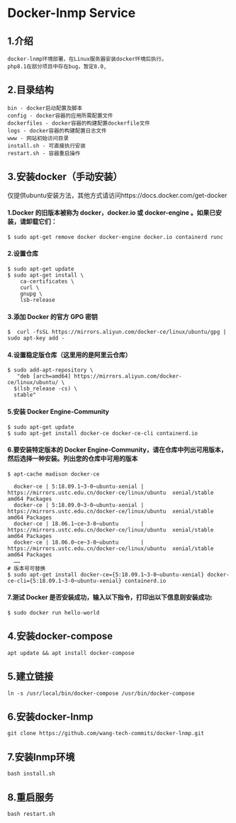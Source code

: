 # Docker-lnmp Service

## 1.介绍
```
docker-lnmp环境部署，在Linux服务器安装docker环境后执行。
php8.1在部分项目中存在bug，暂定8.0,
```

## 2.目录结构
```
bin - docker启动配置及脚本
config - docker容器的应用所需配置文件
dockerfiles - docker容器的构建配置dockerfile文件
logs - docker容器的构建配置日志文件
www - 网站初始访问目录
install.sh - 可直接执行安装
restart.sh - 容器重启操作
```

## 3.安装docker（手动安装）
仅提供ubuntu安装方法，其他方式请访问https://docs.docker.com/get-docker

#### 1.Docker 的旧版本被称为 docker，docker.io 或 docker-engine 。如果已安装，请卸载它们：
```shell
$ sudo apt-get remove docker docker-engine docker.io containerd runc
```
#### 2.设置仓库
```shell
$ sudo apt-get update
$ sudo apt-get install \
    ca-certificates \
    curl \
    gnupg \
    lsb-release
```
#### 3.添加 Docker 的官方 GPG 密钥
```shell
$  curl -fsSL https://mirrors.aliyun.com/docker-ce/linux/ubuntu/gpg | sudo apt-key add -

```
#### 4.设置稳定版仓库（这里用的是阿里云仓库）
```shell
$ sudo add-apt-repository \
   "deb [arch=amd64] https://mirrors.aliyun.com/docker-ce/linux/ubuntu/ \
  $(lsb_release -cs) \
  stable"
```
#### 5.安装 Docker Engine-Community
```shell
$ sudo apt-get update
$ sudo apt-get install docker-ce docker-ce-cli containerd.io
```
#### 6.要安装特定版本的 Docker Engine-Community，请在仓库中列出可用版本，然后选择一种安装。列出您的仓库中可用的版本
```shell
$ apt-cache madison docker-ce

  docker-ce | 5:18.09.1~3-0~ubuntu-xenial | https://mirrors.ustc.edu.cn/docker-ce/linux/ubuntu  xenial/stable amd64 Packages
  docker-ce | 5:18.09.0~3-0~ubuntu-xenial | https://mirrors.ustc.edu.cn/docker-ce/linux/ubuntu  xenial/stable amd64 Packages
  docker-ce | 18.06.1~ce~3-0~ubuntu       | https://mirrors.ustc.edu.cn/docker-ce/linux/ubuntu  xenial/stable amd64 Packages
  docker-ce | 18.06.0~ce~3-0~ubuntu       | https://mirrors.ustc.edu.cn/docker-ce/linux/ubuntu  xenial/stable amd64 Packages
  ……
# 版本号可替换
$ sudo apt-get install docker-ce={5:18.09.1~3-0~ubuntu-xenial} docker-ce-cli={5:18.09.1~3-0~ubuntu-xenial} containerd.io
```
#### 7.测试 Docker 是否安装成功，输入以下指令，打印出以下信息则安装成功:
```shell
$ sudo docker run hello-world
```

## 4.安装docker-compose
```shell
apt update && apt install docker-compose
```

## 5.建立链接
```shell
ln -s /usr/local/bin/docker-compose /usr/bin/docker-compose
```

## 6.安装docker-lnmp
```shell
git clone https://github.com/wang-tech-commits/docker-lnmp.git
```

## 7.安装lnmp环境
```shell
bash install.sh
```

## 8.重启服务
```shell
bash restart.sh
```
